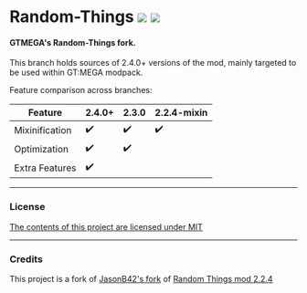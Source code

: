 # Random-Things [![](https://jitpack.io/v/GTMEGA/Random-Things.svg)](https://jitpack.io/#GTMEGA/Random-Things) [![](https://github.com/GTMEGA/Random-Things/actions/workflows/gradle.yml/badge.svg)](https://github.com/GTMEGA/Random-Things/actions/workflows/gradle.yml)
#### GTMEGA's Random-Things fork.

This branch holds sources of 2.4.0+ versions of the mod, mainly targeted to be used within GT:MEGA modpack.

Feature comparison across branches:

| Feature | 2.4.0+ | 2.3.0 | 2.2.4-mixin |
|--|--|--|--|
| Mixinification | ✔️ | ✔️ | ✔️ |
| Optimization | ✔️ | ✔️ |  |
| Extra Features | ✔️ |  |  |


------
### License

[The contents of this project are licensed under MIT](https://github.com/GTMEGA/Random-Things/blob/master/COPYING)


------
### Credits

This project is a fork of [JasonB42's fork](https://github.com/GTMEGA/Random-Things/commit/c8691cd1b18b2b6d1e858f205ed05a40862491af) of [Random Things mod 2.2.4](https://github.com/GTMEGA/Random-Things/commit/a6aa35b047325ead5c0bcc0b8bfdf6b85bcb1690)
